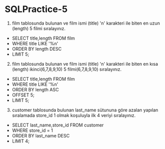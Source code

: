 # SQLPractice-5

1. film tablosunda bulunan ve film ismi (title) 'n' 
   karakteri ile biten en uzun (length) 5 filmi sıralayınız.
   
* SELECT title,length FROM film
* WHERE title LIKE '%n'
* ORDER BY length DESC
* LIMIT 5;

2. film tablosunda bulunan ve film ismi (title) 'n' 
   karakteri ile biten en kısa (length) ikinci(6,7,8,9,10) 5 
   filmi(6,7,8,9,10) sıralayınız.

* SELECT title,length FROM film
* WHERE title LIKE '%n'
* ORDER BY length ASC
* OFFSET 5;
* LIMIT 5;

3. customer tablosunda bulunan last_name sütununa göre 
   azalan yapılan sıralamada store_id 1 olmak koşuluyla ilk 
   4 veriyi sıralayınız.

* SELECT last_name,store_id FROM customer
* WHERE store_id = 1
* ORDER BY last_name DESC
* LIMIT 4;
